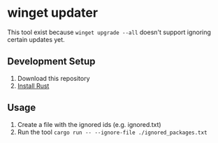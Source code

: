 # winget updater

This tool exist because `winget upgrade --all` doesn't support ignoring certain updates yet.

## Development Setup

1. Download this repository
2. [Install Rust](https://www.rust-lang.org/tools/install)

## Usage

1. Create a file with the ignored ids (e.g. ignored.txt)
2. Run the tool `cargo run -- --ignore-file ./ignored_packages.txt`
